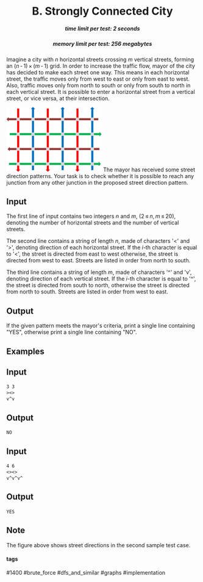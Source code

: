 <h1 style='text-align: center;'> B. Strongly Connected City</h1>

<h5 style='text-align: center;'>time limit per test: 2 seconds</h5>
<h5 style='text-align: center;'>memory limit per test: 256 megabytes</h5>

Imagine a city with *n* horizontal streets crossing *m* vertical streets, forming an (*n* - 1) × (*m* - 1) grid. In order to increase the traffic flow, mayor of the city has decided to make each street one way. This means in each horizontal street, the traffic moves only from west to east or only from east to west. Also, traffic moves only from north to south or only from south to north in each vertical street. It is possible to enter a horizontal street from a vertical street, or vice versa, at their intersection.

 ![](images/8d9eab12ac55ed31138ea165068c27da020c7d16.png) The mayor has received some street direction patterns. Your task is to check whether it is possible to reach any junction from any other junction in the proposed street direction pattern.

## Input

The first line of input contains two integers *n* and *m*, (2 ≤ *n*, *m* ≤ 20), denoting the number of horizontal streets and the number of vertical streets.

The second line contains a string of length *n*, made of characters '<' and '>', denoting direction of each horizontal street. If the *i*-th character is equal to '<', the street is directed from east to west otherwise, the street is directed from west to east. Streets are listed in order from north to south.

The third line contains a string of length *m*, made of characters '^' and 'v', denoting direction of each vertical street. If the *i*-th character is equal to '^', the street is directed from south to north, otherwise the street is directed from north to south. Streets are listed in order from west to east.

## Output

If the given pattern meets the mayor's criteria, print a single line containing "YES", otherwise print a single line containing "NO".

## Examples

## Input


```
3 3  
><>  
v^v  

```
## Output


```
NO  

```
## Input


```
4 6  
<><>  
v^v^v^  

```
## Output


```
YES  

```
## Note

The figure above shows street directions in the second sample test case.



#### tags 

#1400 #brute_force #dfs_and_similar #graphs #implementation 